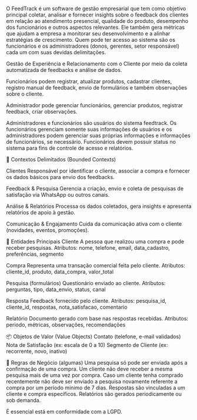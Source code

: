 O FeedTrack é um software de gestão empresarial que tem como objetivo 
principal coletar, analisar e fornecer insights sobre o feedback dos clientes em 
relação ao atendimento presencial, qualidade do produto, desempenho dos 
funcionários e outros aspectos relevantes. Ele também gera métricas que ajudam a 
empresa a monitorar seu desenvolvimento e a alinhar estratégias de crescimento. Quem pode ter acesso ao sistema são os funcionários e os administradores (donos, gerentes, setor responsável) cada um com suas devidas delimitações.

Gestão de Experiência e Relacionamento com o Cliente por meio da coleta automatizada de feedbacks e análise de dados.


Funcionários podem registrar, atualizar produtos, cadastrar clientes, registro manual de feedback, envio de formulários e também observações sobre o cliente.

Administrador pode gerenciar funcionários, gerenciar produtos, registrar feedback, criar observações.

Administradores e funcionários são usuários do sistema feedtrack. Os funcionários gerenciam somente suas informações de usuários e os administradores podem gerenciar suas próprias informações e informações de funcionários, se necessário. Funcionários devem possuir status no sistema para fins de controle de acesso e relatórios.


🧩 Contextos Delimitados (Bounded Contexts)

Clientes
Responsável por identificar o cliente, associar a compra e fornecer os dados básicos para envio dos feedbacks.

Feedback & Pesquisa
Gerencia a criação, envio e coleta de pesquisas de satisfação via WhatsApp ou outros canais.

Análise & Relatórios
Processa os dados coletados, gera insights e apresenta relatórios de apoio à gestão.

Comunicação & Engajamento
Cuida da comunicação ativa com o cliente (novidades, eventos, promoções).

🔧 Entidades Principais
Cliente
A pessoa que realizou uma compra e pode receber pesquisas.
Atributos: nome, telefone, email, data_cadastro, preferências, segmento

Compra
Representa uma transação comercial feita pelo cliente.
Atributos: cliente_id, produto, data_compra, valor_total

Pesquisa (formulários)
Questionário enviado ao cliente.
Atributos: perguntas, tipo, data_envio, status, canal

Resposta
Feedback fornecido pelo cliente.
Atributos: pesquisa_id, cliente_id, respostas, nota_satisfacao, comentario

Relatório
Documento gerado com base nas respostas recebidas.
Atributos: periodo, métricas, observações, recomendações

📦 Objetos de Valor (Value Objects)
Contato (telefone, e-mail validados)
Nota de Satisfação (ex: escala de 0 a 10)
Segmento de Cliente (ex: recorrente, novo, inativo)

🧠 Regras de Negócio (algumas)
Uma pesquisa só pode ser enviada após a confirmação de uma compra.
Um cliente não deve receber a mesma pesquisa mais de uma vez por compra.
Caso um cliente tenha comprado recentemente não deve ser enviado a pesquisa novamente referente a compra por um período mínimo de 7 dias.
Respostas são vinculadas a um cliente e compra específicos.
Relatórios são gerados periodicamente ou sob demanda.

É essencial está em conformidade com a LGPD.
